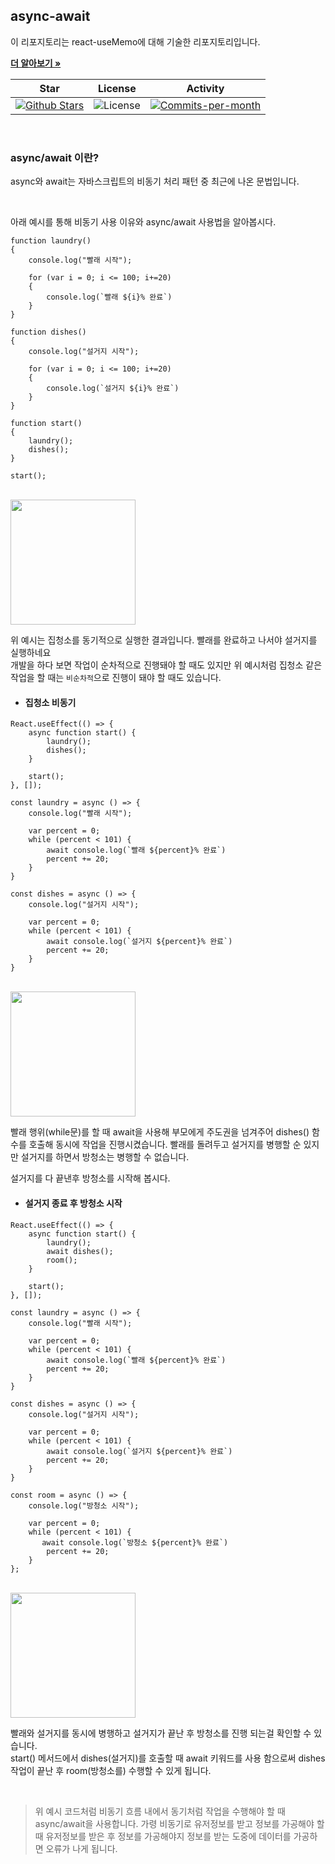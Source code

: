 ## async-await

이 리포지토리는 react-useMemo에 대해 기술한 리포지토리입니다. <br />

<a href="https://github.com/devncore/devncore"><strong>더 알아보기 »</strong></a>
 
| Star | License | Activity |
|:----:|:-------:|:--------:|
| <a href="https://github.com/devncore/docs/stargazers"><img src="https://img.shields.io/github/stars/devncore/docs" alt="Github Stars"></a> | <img src="https://img.shields.io/github/license/devncore/docs" alt="License"> | <a href="https://github.com/devncore/docs/pulse"><img src="https://img.shields.io/github/commit-activity/m/devncore/docs" alt="Commits-per-month"></a> |

<br />

### async/await 이란?
async와 await는 자바스크립트의 비동기 처리 패턴 중 최근에 나온 문법입니다.

<br />

아래 예시를 통해 비동기 사용 이유와 async/await 사용법을 알아봅시다.
```JSX
function laundry()
{
    console.log("빨래 시작");

    for (var i = 0; i <= 100; i+=20)
    {
        console.log(`빨래 ${i}% 완료`)
    }
}

function dishes()
{
    console.log("설거지 시작");

    for (var i = 0; i <= 100; i+=20)
    {
        console.log(`설거지 ${i}% 완료`)
    }
}

function start()
{
    laundry();
    dishes();
}

start();
```

<br />
<img src="https://user-images.githubusercontent.com/68521148/153867801-9ac9b573-4ec6-4c2d-bb4f-c8762c861a8a.png" width="200"></img>

위 예시는 집청소를 동기적으로 실행한 결과입니다. 빨래를 완료하고 나서야 설거지를 실행하네요    
개발을 하다 보면 작업이 순차적으로 진행돼야 할 때도 있지만 위 예시처럼 집청소 같은 작업을 할 때는 `비순차적`으로 진행이 돼야 할 때도 있습니다.

- #### 집청소 비동기
```JSX
React.useEffect(() => {
    async function start() {
        laundry();
        dishes();
    }

    start();
}, []);

const laundry = async () => {
    console.log("빨래 시작");

    var percent = 0;
    while (percent < 101) {
        await console.log(`빨래 ${percent}% 완료`)
        percent += 20;
    }
}

const dishes = async () => {
    console.log("설거지 시작");

    var percent = 0;
    while (percent < 101) {
        await console.log(`설거지 ${percent}% 완료`)
        percent += 20;
    }
}
```

<br />
<img src="https://user-images.githubusercontent.com/68521148/154076503-0fea1e9d-6bb6-4cde-bb93-a2af190d690e.png" width="200"></img>

빨래 행위(while문)를 할 때 await을 사용해 부모에게 주도권을 넘겨주어 dishes() 함수를 호출해 동시에 작업을 진행시켰습니다.
빨래를 돌려두고 설거지를 병행할 순 있지만 설거지를 하면서 방청소는 병행할 수 없습니다.    

설거지를 다 끝낸후 방청소를 시작해 봅시다.

- #### 설거지 종료 후 방청소 시작
```JSX
React.useEffect(() => {
    async function start() {
        laundry();
        await dishes();
        room();
    }

    start();
}, []);

const laundry = async () => {
    console.log("빨래 시작");

    var percent = 0;
    while (percent < 101) {
        await console.log(`빨래 ${percent}% 완료`)
        percent += 20;
    }
}

const dishes = async () => {
    console.log("설거지 시작");

    var percent = 0;
    while (percent < 101) {
        await console.log(`설거지 ${percent}% 완료`)
        percent += 20;
    }
}

const room = async () => {
    console.log("방청소 시작");

    var percent = 0;
    while (percent < 101) {
       await console.log(`방청소 ${percent}% 완료`)
        percent += 20;
    }
};
```

<br />
<img src="https://user-images.githubusercontent.com/68521148/154273500-4bf99d79-429a-4b9e-9cb4-9e7b07b33d61.png" width="200"></img>

빨래와 설거지를 동시에 병행하고 설거지가 끝난 후 방청소를 진행 되는걸 확인할 수 있습니다.    
start() 메서드에서 dishes(설거지)를 호출할 때 await 키워드를 사용 함으로써 dishes 작업이 끝난 후 room(방청소를) 수행할 수 있게 됩니다.

<br />

> 위 예시 코드처럼 비동기 흐름 내에서 동기처럼 작업을 수행해야 할 때 async/await을 사용합니다. 가령 비동기로 유저정보를 받고 정보를 가공해야 할 때 유저정보를 받은 후 정보를 가공해야지 정보를 받는 도중에 데이터를 가공하면 오류가 나게 됩니다.
